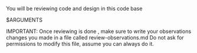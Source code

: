You will be reviewing code and design in this code base 

$ARGUMENTS

IMPORTANT: Once reviewing is done , make sure to write your observations changes you made in a file called review-observations.md
Do not ask for permissions to modify this file, assume you can always do it.